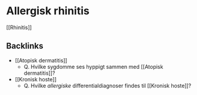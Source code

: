# Allergisk rhinitis
[[Rhinitis]]

## Backlinks
* [[Atopisk dermatitis]]
	* Q. Hvilke sygdomme ses hyppigt sammen med [[Atopisk dermatitis]]?
* [[Kronisk hoste]]
	* Q. Hvilke *allergiske* differentialdiagnoser findes til [[Kronisk hoste]]?

<!-- #anki/deck/Medicine #anki/tag/med/Otolarynghology #anki/tag/med/GP -->

<!-- {BearID:8ED558A5-389E-4B7C-AF51-A7B4BBB2298B-3083-000008EE1C2302F8} -->
